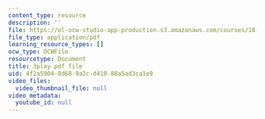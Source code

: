 ```yaml
---
content_type: resource
description: ''
file: https://ol-ocw-studio-app-production.s3.amazonaws.com/courses/18-03sc-differential-equations-fall-2011/4f2a59048d689a2cd41088a5ad3ca1e9_JbuG6u2ko_0.pdf
file_type: application/pdf
learning_resource_types: []
ocw_type: OCWFile
resourcetype: Document
title: 3play pdf file
uid: 4f2a5904-8d68-9a2c-d410-88a5ad3ca1e9
video_files:
  video_thumbnail_file: null
video_metadata:
  youtube_id: null
---
```


